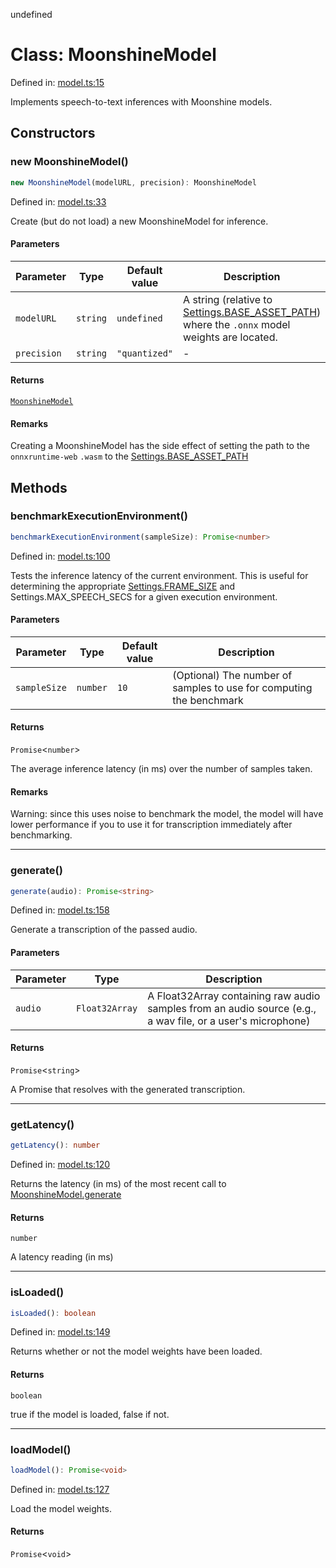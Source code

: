 undefined
# Class: MoonshineModel

Defined in: [model.ts:15](https://github.com/moonshine-ai/moonshine-js/blob/main/src/model.ts#L15)

Implements speech-to-text inferences with Moonshine models.

## Constructors

### new MoonshineModel()

```ts
new MoonshineModel(modelURL, precision): MoonshineModel
```

Defined in: [model.ts:33](https://github.com/moonshine-ai/moonshine-js/blob/main/src/model.ts#L33)

Create (but do not load) a new MoonshineModel for inference.

#### Parameters

| Parameter | Type | Default value | Description |
| ------ | ------ | ------ | ------ |
| `modelURL` | `string` | `undefined` | A string (relative to [Settings.BASE\_ASSET\_PATH](/docs/api/variables/settings#base_asset_path)) where the `.onnx` model weights are located. |
| `precision` | `string` | `"quantized"` | - |

#### Returns

[`MoonshineModel`](/docs/api/classes/moonshinemodel)

#### Remarks

Creating a MoonshineModel has the side effect of setting the path to the `onnxruntime-web` `.wasm` to the [Settings.BASE\_ASSET\_PATH](/docs/api/variables/settings#base_asset_path)

## Methods

### benchmarkExecutionEnvironment()

```ts
benchmarkExecutionEnvironment(sampleSize): Promise<number>
```

Defined in: [model.ts:100](https://github.com/moonshine-ai/moonshine-js/blob/main/src/model.ts#L100)

Tests the inference latency of the current environment. This is useful for determining the appropriate
[Settings.FRAME\_SIZE](/docs/api/variables/settings#frame_size) and Settings.MAX\_SPEECH\_SECS for a given execution environment.

#### Parameters

| Parameter | Type | Default value | Description |
| ------ | ------ | ------ | ------ |
| `sampleSize` | `number` | `10` | (Optional) The number of samples to use for computing the benchmark |

#### Returns

`Promise`\<`number`\>

The average inference latency (in ms) over the number of samples taken.

#### Remarks

Warning: since this uses noise to benchmark the model, the model will have lower performance if you to use it
for transcription immediately after benchmarking.

***

### generate()

```ts
generate(audio): Promise<string>
```

Defined in: [model.ts:158](https://github.com/moonshine-ai/moonshine-js/blob/main/src/model.ts#L158)

Generate a transcription of the passed audio.

#### Parameters

| Parameter | Type | Description |
| ------ | ------ | ------ |
| `audio` | `Float32Array` | A Float32Array containing raw audio samples from an audio source (e.g., a wav file, or a user's microphone) |

#### Returns

`Promise`\<`string`\>

A Promise that resolves with the generated transcription.

***

### getLatency()

```ts
getLatency(): number
```

Defined in: [model.ts:120](https://github.com/moonshine-ai/moonshine-js/blob/main/src/model.ts#L120)

Returns the latency (in ms) of the most recent call to [MoonshineModel.generate](/docs/api/classes/moonshinemodel#generate)

#### Returns

`number`

A latency reading (in ms)

***

### isLoaded()

```ts
isLoaded(): boolean
```

Defined in: [model.ts:149](https://github.com/moonshine-ai/moonshine-js/blob/main/src/model.ts#L149)

Returns whether or not the model weights have been loaded.

#### Returns

`boolean`

true if the model is loaded, false if not.

***

### loadModel()

```ts
loadModel(): Promise<void>
```

Defined in: [model.ts:127](https://github.com/moonshine-ai/moonshine-js/blob/main/src/model.ts#L127)

Load the model weights.

#### Returns

`Promise`\<`void`\>

